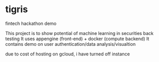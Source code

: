 # tigris
fintech hackathon demo

This project is to show potential of machine learning in securities back testing
It uses appengine (front-end) + docker (compute backend)
It contains demo on user authentication/data analysis/visualtion

due to cost of hosting on gcloud, i have turned off instance
